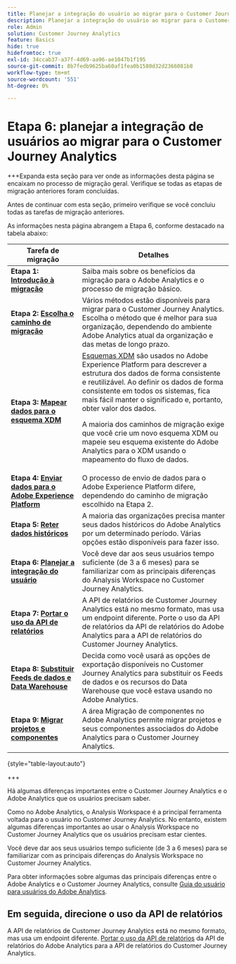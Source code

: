 ```yaml
---
title: Planejar a integração do usuário ao migrar para o Customer Journey Analytics
description: Planejar a integração do usuário ao migrar para o Customer Journey Analytics
role: Admin
solution: Customer Journey Analytics
feature: Basics
hide: true
hidefromtoc: true
exl-id: 34ccab37-a37f-4d69-aa96-ae1047b1f195
source-git-commit: 8b7fedb9625ba60af1fea0b1580d32d2366081b8
workflow-type: tm+mt
source-wordcount: '551'
ht-degree: 0%

---
```


# Etapa 6: planejar a integração de usuários ao migrar para o Customer Journey Analytics

+++Expanda esta seção para ver onde as informações desta página se encaixam no processo de migração geral. Verifique se todas as etapas de migração anteriores foram concluídas.

Antes de continuar com esta seção, primeiro verifique se você concluiu todas as tarefas de migração anteriores.

As informações nesta página abrangem a Etapa 6, conforme destacado na tabela abaixo:

| Tarefa de migração | Detalhes |
|---------|----------|
| **Etapa 1: [Introdução à migração](/help/getting-started/cja-migration/cja-migration-getstarted.md)** | Saiba mais sobre os benefícios da migração para o Adobe Analytics e o processo de migração básico. |
| **Etapa 2: [Escolha o caminho de migração](/help/getting-started/cja-migration/cja-migration-path.md)** | Vários métodos estão disponíveis para migrar para o Customer Journey Analytics. Escolha o método que é melhor para sua organização, dependendo do ambiente Adobe Analytics atual da organização e das metas de longo prazo. |
| **Etapa 3: [Mapear dados para o esquema XDM](/help/getting-started/cja-migration/cja-migration-xdm.md)** | [Esquemas XDM](https://experienceleague.adobe.com/en/docs/experience-platform/xdm/home#xdm-schemas) são usados no Adobe Experience Platform para descrever a estrutura dos dados de forma consistente e reutilizável. Ao definir os dados de forma consistente em todos os sistemas, fica mais fácil manter o significado e, portanto, obter valor dos dados.<p>A maioria dos caminhos de migração exige que você crie um novo esquema XDM ou mapeie seu esquema existente do Adobe Analytics para o XDM usando o mapeamento do fluxo de dados.</p> |
| **Etapa 4: [Enviar dados para o Adobe Experience Platform](/help/getting-started/cja-migration/cja-migration-send-to-platform.md)** | O processo de envio de dados para o Adobe Experience Platform difere, dependendo do caminho de migração escolhido na Etapa 2. |
| **Etapa 5: [Reter dados históricos](/help/getting-started/cja-migration/cja-migration-historical-data.md)** | A maioria das organizações precisa manter seus dados históricos do Adobe Analytics por um determinado período. Várias opções estão disponíveis para fazer isso. |
| <span class="preview">**Etapa 6: [Planejar a integração do usuário](/help/getting-started/cja-migration/cja-migration-onboarding.md)**</span> | <span class="preview">Você deve dar aos seus usuários tempo suficiente (de 3 a 6 meses) para se familiarizar com as principais diferenças do Analysis Workspace no Customer Journey Analytics.</span> |
| **Etapa 7: [Portar o uso da API de relatórios](/help/getting-started/cja-migration/cja-migration-api.md)** | A API de relatórios de Customer Journey Analytics está no mesmo formato, mas usa um endpoint diferente. Porte o uso da API de relatórios da API de relatórios do Adobe Analytics para a API de relatórios do Customer Journey Analytics. |
| **Etapa 8: [Substituir Feeds de dados e Data Warehouse](/help/getting-started/cja-migration/cja-migration-export-options.md)** | Decida como você usará as opções de exportação disponíveis no Customer Journey Analytics para substituir os Feeds de dados e os recursos do Data Warehouse que você estava usando no Adobe Analytics. |
| **Etapa 9: [Migrar projetos e componentes](/help/getting-started/cja-migration/cja-migration-projects.md)** | A área Migração de componentes no Adobe Analytics permite migrar projetos e seus componentes associados do Adobe Analytics para o Customer Journey Analytics. |

{style="table-layout:auto"}

+++

Há algumas diferenças importantes entre o Customer Journey Analytics e o Adobe Analytics que os usuários precisam saber.

Como no Adobe Analytics, o Analysis Workspace é a principal ferramenta voltada para o usuário no Customer Journey Analytics. No entanto, existem algumas diferenças importantes ao usar o Analysis Workspace no Customer Journey Analytics que os usuários precisam estar cientes.

Você deve dar aos seus usuários tempo suficiente (de 3 a 6 meses) para se familiarizar com as principais diferenças do Analysis Workspace no Customer Journey Analytics.

Para obter informações sobre algumas das principais diferenças entre o Adobe Analytics e o Customer Journey Analytics, consulte [Guia do usuário para usuários do Adobe Analytics](/help/getting-started/aa-to-cja-user.md).

## Em seguida, direcione o uso da API de relatórios

A API de relatórios de Customer Journey Analytics está no mesmo formato, mas usa um endpoint diferente. [Portar o uso da API de relatórios](/help/getting-started/cja-migration/cja-migration-api.md) da API de relatórios do Adobe Analytics para a API de relatórios do Customer Journey Analytics.
